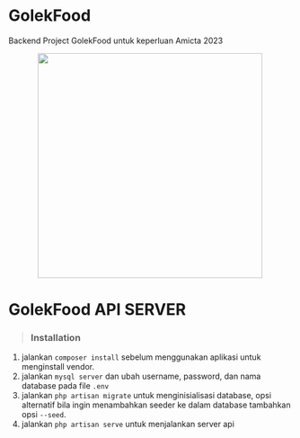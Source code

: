 # GolekFood
Backend Project GolekFood untuk keperluan Amicta 2023

<p align="center">
<a href="https://laravel.com" target="_blank"><img src="https://raw.githubusercontent.com/laravel/art/master/logo-lockup/5%20SVG/2%20CMYK/1%20Full%20Color/laravel-logolockup-cmyk-red.svg" width="400"></a></p>

# GolekFood API SERVER

>### Installation
1. jalankan `composer install` sebelum menggunakan aplikasi untuk menginstall vendor.
2. jalankan `mysql server` dan ubah username, password, dan nama database pada file `.env`
3. jalankan `php artisan migrate` untuk menginisialisasi database, opsi alternatif bila ingin menambahkan seeder ke dalam database tambahkan opsi `--seed`.
4. jalankan `php artisan serve` untuk menjalankan server api

